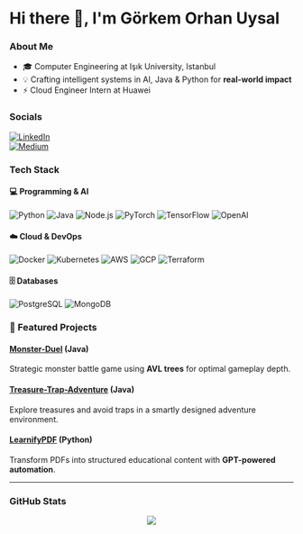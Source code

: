 # Hi there 👋, I'm Görkem Orhan Uysal

### About Me
- 🎓 Computer Engineering at Işık University, Istanbul  
- 💡 Crafting intelligent systems in AI, Java & Python for **real-world impact**  
- ⚡ Cloud Engineer Intern at Huawei

### Socials
[![LinkedIn](https://img.shields.io/badge/LinkedIn-0077B5?style=for-the-badge&logo=linkedin&logoColor=white)](https://www.linkedin.com/in/gorkem-orhan-uysal/)  
[![Medium](https://img.shields.io/badge/Medium-000000?style=for-the-badge&logo=medium&logoColor=white)](https://medium.com/@grkmorhnuysl)

### Tech Stack

#### 💻 Programming & AI
![Python](https://img.shields.io/badge/Python-3776AB?style=for-the-badge&logo=python&logoColor=white)
![Java](https://img.shields.io/badge/Java-F89820?style=for-the-badge&logo=java&logoColor=white)
![Node.js](https://img.shields.io/badge/Node.js-339933?style=for-the-badge&logo=node.js&logoColor=white)
![PyTorch](https://img.shields.io/badge/PyTorch-EE4C2C?style=for-the-badge&logo=pytorch&logoColor=white)
![TensorFlow](https://img.shields.io/badge/TensorFlow-FF6F00?style=for-the-badge&logo=tensorflow&logoColor=white)
![OpenAI](https://img.shields.io/badge/OpenAI-412991?style=for-the-badge&logo=openai&logoColor=white)

#### ☁️ Cloud & DevOps
![Docker](https://img.shields.io/badge/Docker-2496ED?style=for-the-badge&logo=docker&logoColor=white)
![Kubernetes](https://img.shields.io/badge/Kubernetes-326CE5?style=for-the-badge&logo=kubernetes&logoColor=white)
![AWS](https://img.shields.io/badge/AWS-232F3E?style=for-the-badge&logo=amazon-aws&logoColor=white)
![GCP](https://img.shields.io/badge/GCP-4285F4?style=for-the-badge&logo=google-cloud&logoColor=white)
![Terraform](https://img.shields.io/badge/Terraform-7B42BC?style=for-the-badge&logo=terraform&logoColor=white)

#### 🗄️ Databases
![PostgreSQL](https://img.shields.io/badge/PostgreSQL-316192?style=for-the-badge&logo=postgresql&logoColor=white)
![MongoDB](https://img.shields.io/badge/MongoDB-47A248?style=for-the-badge&logo=mongodb&logoColor=white)


### 🌟 Featured Projects

#### [Monster-Duel](https://github.com/grkmorhnuysl/Monster-Duel) (Java)  
Strategic monster battle game using **AVL trees** for optimal gameplay depth.  

#### [Treasure-Trap-Adventure](https://github.com/grkmorhnuysl/Treasure-Trap-Adventure) (Java)  
Explore treasures and avoid traps in a smartly designed adventure environment.  

#### [LearnifyPDF](https://github.com/grkmorhnuysl/LearnifyPDF) (Python)  
Transform PDFs into structured educational content with **GPT-powered automation**.  

---

### GitHub Stats

<p align="center">
  <img src="https://github-readme-stats.vercel.app/api/top-langs/?username=grkmorhnuysl&layout=compact&theme=dark" />
</p>
